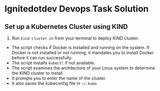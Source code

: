 # Ignitedotdev Devops Task Solution

## Set up a Kubernetes Cluster using KIND

1. Run `kind-cluster.sh` from your terminal to deploy KIND cluster.

- The script checks if Docker is installed and running on the system. If Docker is not installed or not running, it mandates you to install Docker before it can run successfully.
- The script installs `kubectl` if not available.
- The script examines the architecture of your Linux system to determine the KIND cluster to install.
- It prompts you to enter the name of the cluster.
- It also saves the kubeconfig file in `~/.kube`.

